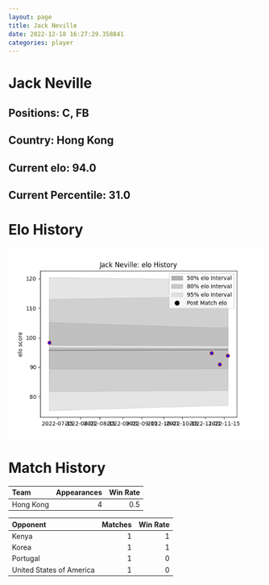 ```yaml
---  
layout: page  
title: Jack Neville  
date: 2022-12-18 16:27:29.358841  
categories: player  
---
```

# Jack Neville

## Positions: C, FB

## Country: Hong Kong

## Current elo: 94.0

## Current Percentile: 31.0

# Elo History


![elo history](history_JackNeville.png)
# Match History


| Team      |   Appearances |   Win Rate |
|:----------|--------------:|-----------:|
| Hong Kong |             4 |        0.5 |

| Opponent                 |   Matches |   Win Rate |
|:-------------------------|----------:|-----------:|
| Kenya                    |         1 |          1 |
| Korea                    |         1 |          1 |
| Portugal                 |         1 |          0 |
| United States of America |         1 |          0 |